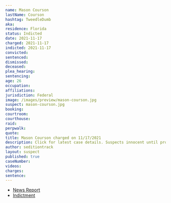 ```yaml
---
name: Mason Courson
lastName: Courson
hashtag: TweedleDumb
aka:
residence: Florida
status: Indicted
date: 2021-11-17
charged: 2021-11-17
indicted: 2021-11-17
convicted:
sentenced:
dismissed:
deceased:
plea_hearing:
sentencing:
age: 26
occupation:
affiliations:
jurisdiction: Federal
image: /images/preview/mason-courson.jpg
suspect: mason-courson.jpg
booking:
courtroom:
courthouse:
raid:
perpwalk:
quote:
title: Mason Courson charged on 11/17/2021
description: Click for latest case details. Suspects innocent until proven guilty.
author: seditiontrack
layout: suspect
published: true
caseNumber:
videos:
charges:
sentence:
---
```

- [News Report](https://abcnews.go.com/US/wireStory/florida-man-arrested-charged-jan-attack-us-capitol-81775546)
- [Indictment](https://extremism.gwu.edu/sites/g/files/zaxdzs2191/f/Sabol%20et%20al%20Third%20Superseding%20Indictment.pdf)
